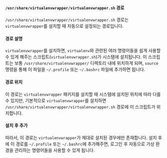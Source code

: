#### `/usr/share/virtualenvwrapper/virtualenvwrapper.sh` 경로

`/usr/share/virtualenvwrapper/virtualenvwrapper.sh` 경로는 `virtualenvwrapper`를 설치할 때 자동으로 설정되는 경로입니다.

#### 경로 설명

`virtualenvwrapper`를 설치하면, `virtualenv`와 관련된 여러 명령어들을 쉽게 사용할 수 있게 해주는 스크립트(`virtualenvwrapper.sh`)가 시스템에 설치됩니다. 이 스크립트는 보통 `/usr/share/virtualenvwrapper/` 디렉토리 내에 위치하게 되며, `source` 명령을 통해 이 파일을 `~/.profile` 또는 `~/.bashrc` 파일에 추가하면 됩니다.

#### 경로 위치

이 경로는 `virtualenvwrapper` 패키지를 설치할 때 시스템에 설치된 위치에 따라 다를 수 있지만, 기본적으로 `virtualenvwrapper`를 설치하면 `/usr/share/virtualenvwrapper/virtualenvwrapper.sh` 경로에 이 스크립트가 위치합니다.

#### 설치 후 추가

따라서, 이 경로는 `virtualenvwrapper`가 제대로 설치된 경우에만 존재합니다. 설치 후에 이 경로를 `~/.profile` 또는 `~/.bashrc`에 추가해주면, 로그인 후 자동으로 가상 환경을 관리하는 명령어들을 사용할 수 있게 됩니다.
